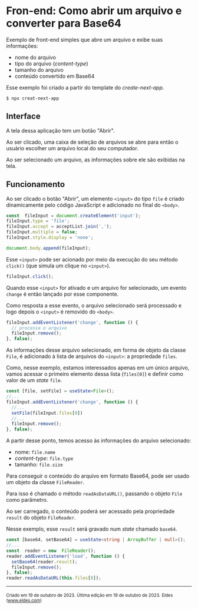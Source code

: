 # Fron-end: Como abrir um arquivo e converter para Base64

Exemplo de front-end simples que abre um arquivo e exibe suas informações:

- nome do arquivo
- tipo do arquivo (*content-type*)
- tamanho do arquivo
- conteúdo convertido em Base64

Esse exemplo foi criado a partir do template do *create-next-app*.

```console
$ npx creat-next-app
```

## Interface

A tela dessa aplicação tem um botão "Abrir".

Ao ser clicado, uma caixa de seleção de arquivos se abre para então o usuário escolher um arquivo local do seu computador.

Ao ser selecionado um arquivo, as informações sobre ele são exibidas na tela.

## Funcionamento

Ao ser clicado o botão "Abrir", um elemento `<input>` do tipo `file` é criado dinamicamente pelo código JavaScript e adicionado no final do `<body>`.

```typescript
const  fileInput = document.createElement('input');
fileInput.type = 'file';
fileInput.accept = acceptList.join(',');
fileInput.multiple = false;
fileInput.style.display = 'none';

document.body.append(fileInput);
```

Esse `<input>` pode ser acionado por meio da execução do seu método `click()` (que simula um clique no `<input>`).

```typescript
fileInput.click();
```

Quando esse `<input>` for ativado e um arquivo for selecionado,  um evento `change` é então lançado por esse componente.

Como resposta a esse evento, o arquivo selecionado será processado e logo depois o `<input>` é removido do `<body>`.

```typescript
fileInput.addEventListener('change', function () {
  // processa o arquivo
  fileInput.remove();
}, false);
```

As informações desse arquivo selecionado, em forma de objeto da classe `File`, é adicionado à lista de arquivos do `<input>`: a propriedade `files`.

Como, nesse exemplo, estamos interessados apenas em um único arquivo, vamos acessar o primeiro elemento dessa lista (`files[0]`) e definir como valor de um *state* `file`.

```typescript
const [file, setFile] = useState<File>();
//...
fileInput.addEventListener('change', function () {
  //...
  setFile(fileInput.files[0])
  //...
  fileInput.remove();
}, false);
```

A partir desse ponto, temos acesso às informações do arquivo selecionado:

- nome: `file.name`
- *content-type*: `file.type`
- tamanho: `file.size`

Para conseguir o conteúdo do arquivo em formato Base64, pode ser usado um objeto da classe `FileReader`.

Para isso é chamado o método `readAsDataURL()`, passando o objeto `File` como parâmetro.

Ao ser carregado, o conteúdo poderá ser acessado pela propriedade `result` do objeto `FileReader`.

Nesse exemplo, esse `result` será gravado num *state* chamado `base64`.

```typescript
const [base64, setBase64] = useState<string | ArrayBuffer | null>();
//...
const  reader = new  FileReader();
reader.addEventListener('load', function () {
  setBase64(reader.result);
  fileInput.remove();
}, false);
reader.readAsDataURL(this.files[0]);
```
---
<small>Criado em 19 de outubro de 2023.</small>
<small>Última edição em 19 de outubro de 2023.</small>
<small>Eldes (www.eldes.com)</small>